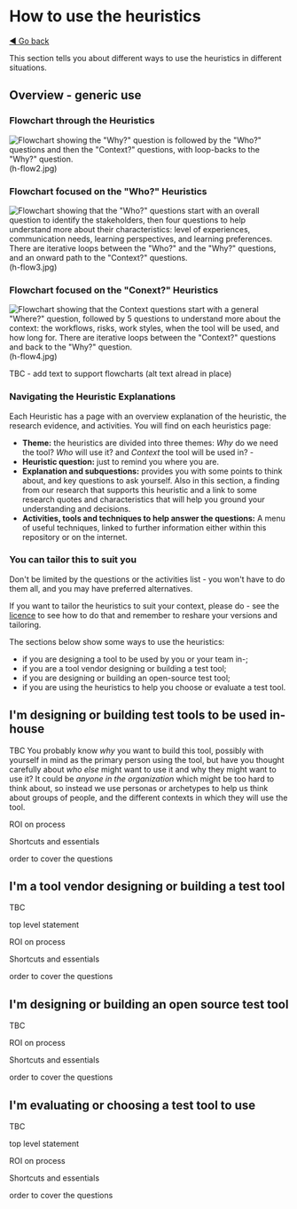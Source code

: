 # How to use the heuristics
[◄ Go back](README.md)

This section tells you about different ways to use the heuristics in different situations.

## Overview - generic use

### Flowchart through the Heuristics

![Flowchart showing the "Why?" question is followed by the "Who?" questions and then the "Context?" questions, with loop-backs to the "Why?" question.][flow2](h-flow2.jpg)

[flow2]: h-flow2.jpg

### Flowchart focused on the "Who?" Heuristics

![Flowchart showing that the "Who?" questions start with an overall question to identify the stakeholders, then four questions to help understand more about their characteristics: level of experiences, communication needs, learning perspectives, and learning preferences. There are iterative loops between the "Who?" and the "Why?" questions, and an onward path to the "Context?" questions.][flow3](h-flow3.jpg)

[flow3]: h-flow3.jpg

### Flowchart focused on the "Conext?" Heuristics

![Flowchart showing that the Context questions start with a general "Where?" question, followed by 5 questions to understand more about the context: the workflows, risks, work styles, when the tool will be used, and how long for.  There are iterative loops between the "Context?" questions and back to the "Why?" question.][flow4](h-flow4.jpg)

[flow4]: h-flow4.jpg


TBC - add text to support flowcharts (alt text alread in place)

### Navigating the Heuristic Explanations
Each Heuristic has a page with an overview explanation of the heuristic, the research evidence, and activities. You will find on each heuristics page:

- **Theme:** the heuristics are divided into three themes: *Why* do we need the tool? *Who* will use it? and *Context* the tool will be used in? - 
- **Heuristic question:** just to remind you where you are.
- **Explanation and subquestions:** provides you with some points to think about, and key questions to ask yourself. Also in this section, a finding from our research that supports this heuristic and a link to some research quotes and characteristics that will help you ground your understanding and decisions.
- **Activities, tools and techniques to help answer the questions:** A menu of useful techniques, linked to further information either within this repository or on the internet. 

### You can tailor this to suit you
Don't be limited by the questions or the activities list - you won't have to do them all, and you may have preferred alternatives.

If you want to tailor the heuristics to suit your context, please do - see the [licence](LICENSE) to see how to do that and remember to reshare your versions and tailoring.

The sections below show some ways to use the heuristics: 
- if you are designing a tool to be used by you or your team in-;
- if you are a tool vendor designing or building a test tool;
- if you are designing or building an open-source test tool;
- if you are using the heuristics to help you choose or evaluate a test tool.

## I'm designing or building test tools to be used in-house 
TBC
You probably know *why* you want to build this tool, possibly with yourself in mind as the primary person using the tool, but have you thought carefully about *who else* might want to use it and why they might want to use it?
It could be *anyone in the organization* which might be too hard to think about, so instead we use personas or archetypes to help us think about groups of people, and the different contexts in which they will use the tool.

ROI on process

Shortcuts and essentials

order to cover the questions

## I'm a tool vendor designing or building a test tool
TBC

top level statement

ROI on process

Shortcuts and essentials

order to cover the questions

## I'm designing or building an open source test tool
TBC


ROI on process

Shortcuts and essentials

order to cover the questions

## I'm evaluating or choosing a test tool to use
TBC

top level statement

ROI on process

Shortcuts and essentials

order to cover the questions
